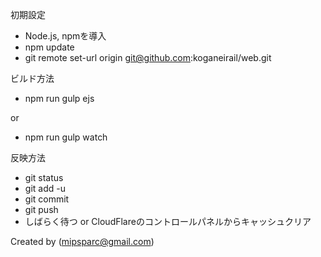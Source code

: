 初期設定
- Node.js, npmを導入
- npm update
- git remote set-url origin git@github.com:koganeirail/web.git

ビルド方法
- npm run gulp ejs

or

- npm run gulp watch

反映方法
- git status
- git add -u
- git commit
- git push
- しばらく待つ or CloudFlareのコントロールパネルからキャッシュクリア


Created by (mipsparc@gmail.com)

